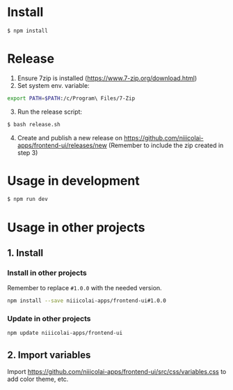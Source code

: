 # Install

```bash
$ npm install
```

# Release
1. Ensure 7zip is installed (https://www.7-zip.org/download.html)
2. Set system env. variable: 
```bash
export PATH=$PATH:/c/Program\ Files/7-Zip
```
3. Run the release script:
```bash
$ bash release.sh
```
4. Create and publish a new release on https://github.com/niiicolai-apps/frontend-ui/releases/new (Remember to include the zip created in step 3)

# Usage in development

```bash
$ npm run dev
```

# Usage in other projects

## 1. Install
### Install in other projects
Remember to replace `#1.0.0` with the needed version.
```bash
npm install --save niiicolai-apps/frontend-ui#1.0.0
```

### Update in other projects
```bash
npm update niiicolai-apps/frontend-ui
```

## 2. Import variables
Import https://github.com/niiicolai-apps/frontend-ui/src/css/variables.css to add color theme, etc.

